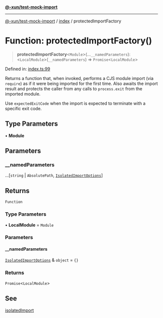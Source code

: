 [**@-xun/test-mock-import**](../../README.md)

***

[@-xun/test-mock-import](../../README.md) / [index](../README.md) / protectedImportFactory

# Function: protectedImportFactory()

> **protectedImportFactory**\<`Module`\>(...`__namedParameters`): \<`LocalModule`\>(`__namedParameters`) => `Promise`\<`LocalModule`\>

Defined in: [index.ts:99](https://github.com/Xunnamius/test-utils/blob/8acdc11ae9e10a8615a49f1627984159c2f4cfc9/packages/test-mock-import/src/index.ts#L99)

Returns a function that, when invoked, performs a CJS module import (via
`require`) as if it were being imported for the first time. Also awaits the
import result and protects the caller from any calls to `process.exit` from
the imported module.

Use `expectedExitCode` when the import is expected to terminate with a
specific exit code.

## Type Parameters

• **Module**

## Parameters

### \_\_namedParameters

...\[`string` \| `AbsolutePath`, [`IsolatedImportOptions`](../type-aliases/IsolatedImportOptions.md)\]

## Returns

`Function`

### Type Parameters

• **LocalModule** = `Module`

### Parameters

#### \_\_namedParameters

[`IsolatedImportOptions`](../type-aliases/IsolatedImportOptions.md) & `object` = `{}`

### Returns

`Promise`\<`LocalModule`\>

## See

[isolatedImport](isolatedImport.md)
